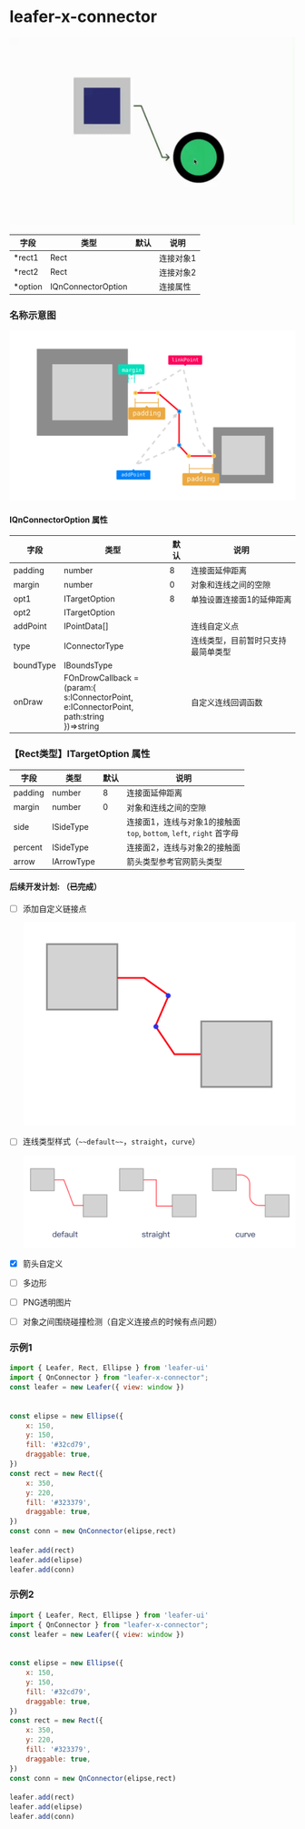 # leafer-x-connector
![Preview](https://github.com/qlynick/leafer-x-connector/blob/master/playground/assets/preview.gif)

| 字段    | 类型               | 默认 | 说明      |
| --------- | -------------------- | ------ | ----------- |
| *rect1  | Rect               |      | 连接对象1 |
| *rect2  | Rect               |      | 连接对象2 |
| *option | IQnConnectorOption |      | 连接属性  |


### 名称示意图

![sketch map](https://github.com/qlynick/leafer-x-connector/blob/master/playground/assets/image1.png)

#### IQnConnectorOption 属性

| 字段      | 类型                                                                                                      | 默认 | 说明                               |
| ----------- | ----------------------------------------------------------------------------------------------------------- | ------ | ------------------------------------ |
| padding   | number                                                                                                    | 8    | 连接面延伸距离                     |
| margin    | number                                                                                                    | 0    | 对象和连线之间的空隙               |
| opt1      | ITargetOption                                                                                             | 8    | 单独设置连接面1的延伸距离          |
| opt2      | ITargetOption                                                                                             |      |                                    |
| addPoint  | IPointData[]                                                                                              |      | 连线自定义点                       |
| type      | IConnectorType                                                                                            |      | 连线类型，目前暂时只支持最简单类型 |
| boundType | IBoundsType                                                                                               |      |                                    |
| onDraw    | FOnDrowCallback = (param:{<br />  s:IConnectorPoint,<br />  e:IConnectorPoint,<br />  path:string<br />})\=\>string | <br />   | 自定义连线回调函数                 |


### 【Rect类型】ITargetOption 属性

| 字段    | 类型       | 默认 | 说明                                          |
| --------- | ------------ | ------ | ----------------------------------------------- |
| padding | number     | 8    | 连接面延伸距离                                |
| margin  | number     | 0    | 对象和连线之间的空隙                          |
| side    | ISideType  |      | 连接面1，连线与对象1的接触面<br />`top`, `bottom`, `left`, `right` 首字母<br /> |
| percent | ISideType  |      | 连接面2，连线与对象2的接触面                  |
| arrow   | IArrowType |      | 箭头类型参考官网箭头类型                      |

#### 后续开发计划: （~~已完成~~）

* [ ] 添加自定义链接点

  ![IPointData](https://github.com/qlynick/leafer-x-connector/blob/master/playground/assets/image2.png)
* [ ] 连线类型样式（`~~default~~`，`straight`，`curve`）

  ![IConnectorType](https://github.com/qlynick/leafer-x-connector/blob/master/playground/assets/image3.png)
* [X] 箭头自定义
* [ ] 多边形
* [ ] PNG透明图片
* [ ] 对象之间围绕碰撞检测（自定义连接点的时候有点问题）

### 示例1

```js
import { Leafer, Rect, Ellipse } from 'leafer-ui'
import { QnConnector } from "leafer-x-connector";
const leafer = new Leafer({ view: window })
 

const elipse = new Ellipse({ 
    x: 150, 
    y: 150,  
    fill: '#32cd79',  
    draggable: true,
}) 
const rect = new Rect({ 
    x: 350,
    y: 220,
    fill: '#323379', 
    draggable: true,
}) 
const conn = new QnConnector(elipse,rect) 

leafer.add(rect)
leafer.add(elipse)
leafer.add(conn)
```

### 示例2

```js
import { Leafer, Rect, Ellipse } from 'leafer-ui'
import { QnConnector } from "leafer-x-connector";
const leafer = new Leafer({ view: window })
 

const elipse = new Ellipse({ 
    x: 150, 
    y: 150,  
    fill: '#32cd79',  
    draggable: true,
}) 
const rect = new Rect({ 
    x: 350,
    y: 220,
    fill: '#323379', 
    draggable: true,
}) 
const conn = new QnConnector(elipse,rect) 

leafer.add(rect)
leafer.add(elipse)
leafer.add(conn)
```